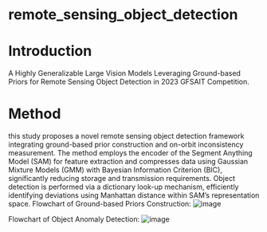 # remote_sensing_object_detection

# Introduction
A Highly Generalizable Large Vision Models Leveraging Ground-based Priors for Remote Sensing Object Detection in 2023 GFSAIT Competition.

# Method
this study proposes a novel remote sensing object detection framework integrating ground-based prior construction and on-orbit inconsistency measurement. The method employs the encoder of the Segment Anything Model (SAM) for feature extraction and compresses data using Gaussian Mixture Models (GMM) with Bayesian Information Criterion (BIC), significantly reducing storage and transmission requirements. Object detection is performed via a dictionary look-up mechanism, efficiently identifying deviations using Manhattan distance within SAM’s representation space.
Flowchart of Ground-based Priors Construction:
![image](https://github.com/user-attachments/assets/e8f207fa-b1a7-4c91-8254-d298e25e4ca8)

Flowchart of Object Anomaly Detection:
![image](https://github.com/user-attachments/assets/5b276f6b-d223-41f4-983a-6c55dc62fd38)



